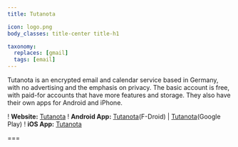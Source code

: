 ```yaml
---
title: Tutanota

icon: logo.png
body_classes: title-center title-h1

taxonomy:
  replaces: [gmail]
  tags: [email]
---
```

Tutanota is an encrypted email and calendar service based in Germany, with no advertising and the emphasis on privacy. The basic account is free, with paid-for accounts that have more features and storage. They also have their own apps for Android and iPhone.

! **Website:** [Tutanota][1]
! **Android App:** [Tutanota][2](F-Droid) | [Tutanota][3](Google Play)
! **iOS App:** [Tutanota][4]

===

[1]: https://www.tutanota.com/
[2]: https://f-droid.org/en/packages/de.tutao.tutanota/
[3]: https://play.google.com/store/apps/details?id=de.tutao.tutanota
[4]: https://apps.apple.com/app/tutanota/id922429609
